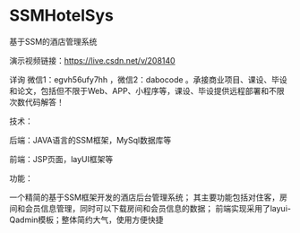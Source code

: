 # SSMHotelSys
基于SSM的酒店管理系统

演示视频链接：https://live.csdn.net/v/208140

详询 微信1：egvh56ufy7hh ，微信2：dabocode 。承接商业项目、课设、毕设和论文，包括但不限于Web、APP、小程序等，课设、毕设提供远程部署和不限次数代码解答！

技术：

后端：JAVA语言的SSM框架，MySql数据库等

前端：JSP页面，layUI框架等

功能：

一个精简的基于SSM框架开发的酒店后台管理系统； 其主要功能包括对住客，房间和会员信息管理，同时可以下载房间和会员信息的数据； 前端实现采用了layui-Qadmin模板；整体简约大气，使用方便快捷
